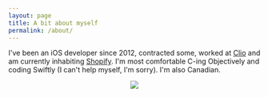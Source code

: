 ```yaml
---
layout: page
title: A bit about myself
permalink: /about/
---
```

  I've been an iOS developer since 2012, contracted some, worked at <a href="www.goclio.com">Clio</a> and am currently inhabiting <a href="www.shopify.com">Shopify</a>.
  I'm most comfortable C-ing Objectively and coding Swiftly (I can't help myself, I'm sorry). I'm also Canadian.
<center>
  <img src="../assets/images/hello.gif" style="max-width: 100%" />
</center>
